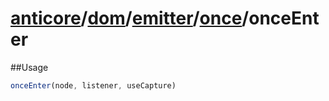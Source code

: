 # [anticore](../../../../../../#reference)/[dom](../../../#reference)/[emitter](../../#reference)/[once](../#reference)/<a name="reference">onceEnter</a>

##Usage

```js
onceEnter(node, listener, useCapture)
```